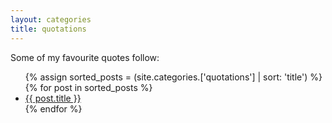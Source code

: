 ```yaml
---
layout: categories
title: quotations
---
```


Some of my favourite quotes follow:

 <ul>
 {% assign sorted_posts = (site.categories.['quotations'] | sort: 'title') %}
{% for post in sorted_posts %}
  <li>
    <a href="{{ post.url }}">{{ post.title }}</a>
  </li>
{% endfor %}
</ul>

